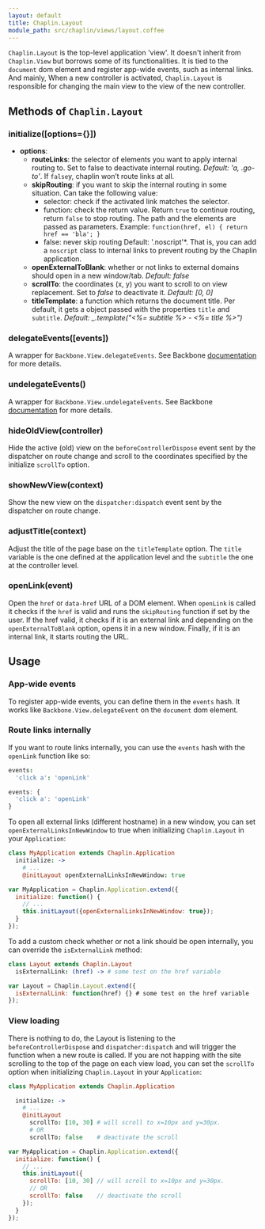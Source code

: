 ```yaml
---
layout: default
title: Chaplin.Layout
module_path: src/chaplin/views/layout.coffee
---
```


`Chaplin.Layout` is the top-level application 'view'. It doesn't inherit from `Chaplin.View` but borrows some of its functionalities. It is tied to the `document` dom element and register app-wide events, such as internal links. And mainly, When a new controller is activated, `Chaplin.Layout` is responsible for changing the main view to the view of the new controller.

## Methods of `Chaplin.Layout`

### initialize([options={}])

* **options**:
    * **routeLinks**: the selector of elements you want to apply internal routing to. Set to false to deactivate internal routing. *Default: 'a, .go-to'*. If `false`y, chaplin won’t route links at all.
    * **skipRouting**: if you want to skip the internal routing in some situation. Can take the following value:
        * selector: check if the activated link matches the selector.
        * function: check the return value. Return `true` to continue routing, return `false` to stop routing. The path and the elements are passed as parameters. Example: `function(href, el) { return href == 'bla'; }`
        * false: never skip routing
    Default: '.noscript'*. That is, you can add a `noscript` class to internal links to prevent routing by the Chaplin application.
    * **openExternalToBlank**: whether or not links to external domains should open in a new window/tab. *Default: false*
    * **scrollTo**: the coordinates (x, y) you want to scroll to on view replacement. Set to *false* to deactivate it. *Default: [0, 0]*
    * **titleTemplate**: a function which returns the document title. Per default, it gets a object passed with the properties `title` and `subtitle`. *Default: _.template("<%= subtitle %> - <%= title %>")*


### delegateEvents([events])

A wrapper for `Backbone.View.delegateEvents`. See Backbone [documentation](http://backbonejs.org/#View-delegateEvents) for more details.


### undelegateEvents()

A wrapper for `Backbone.View.undelegateEvents`. See Backbone [documentation](http://backbonejs.org/#View-undelegateEvents) for more details.


### hideOldView(controller)

Hide the active (old) view on the `beforeControllerDispose` event sent by the dispatcher on route change and scroll to the coordinates specified by the initialize `scrollTo` option.


### showNewView(context)

Show the new view on the `dispatcher:dispatch` event sent by the dispatcher on route change.


### adjustTitle(context)

Adjust the title of the page base on the `titleTemplate` option. The `title` variable is the one defined at the application level and the `subtitle` the one at the controller level.


### openLink(event)

Open the `href` or `data-href` URL of a DOM element. When `openLink` is called it checks if the `href` is valid and runs the `skipRouting` function if set by the user. If the href valid, it checks if it is an external link and depending on the `openExternalToBlank` option, opens it in a new window. Finally, if it is an internal link, it starts routing the URL.

## Usage

### App-wide events

To register app-wide events, you can define them in the `events` hash. It works like `Backbone.View.delegateEvent` on the `document` dom element.


### Route links internally

If you want to route links internally, you can use the `events` hash with the `openLink` function like so:

```coffeescript
events:
  'click a': 'openLink'
```

```javascript
events: {
  'click a': 'openLink'
}
```

To open all external links (different hostname) in a new window, you can set `openExternalLinksInNewWindow` to true when initializing `Chaplin.Layout` in your `Application`:

```coffeescript
class MyApplication extends Chaplin.Application
  initialize: ->
    # ...
    @initLayout openExternalLinksInNewWindow: true
```

```javascript
var MyApplication = Chaplin.Application.extend({
  initialize: function() {
    // ...
    this.initLayout({openExternalLinksInNewWindow: true});
  }
});
```

To add a custom check whether or not a link should be open internally, you can override the `isExternalLink` method:

```coffeescript
class Layout extends Chaplin.Layout
  isExternalLink: (href) -> # some test on the href variable
```

```javascript
var Layout = Chaplin.Layout.extend({
  isExternalLink: function(href) {} # some test on the href variable
});
```

### View loading

There is nothing to do, the Layout is listening to the `beforeControllerDispose` and `dispatcher:dispatch` and will trigger the function when a new route is called. If you are not happing with the site scrolling to the top of the page on each view load, you can set the `scrollTo` option when initializing `Chaplin.Layout` in your `Application`:

```coffeescript
class MyApplication extends Chaplin.Application

  initialize: ->
    # ...
    @initLayout
      scrollTo: [10, 30] # will scroll to x=10px and y=30px.
      # OR
      scrollTo: false    # deactivate the scroll
```

```javascript
var MyApplication = Chaplin.Application.extend({
  initialize: function() {
    // ...
    this.initLayout({
      scrollTo: [10, 30] // will scroll to x=10px and y=30px.
      // OR
      scrollTo: false    // deactivate the scroll
    });
  }
});
```
